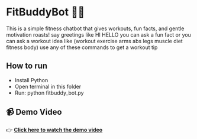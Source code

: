 # FitBuddyBot 🤖💪

This is a simple fitness chatbot that gives workouts, fun facts, and gentle motivation roasts!
 say greetings like HI HELLO
you can ask a fun fact or you can ask a workout idea like 
(workout
exercise
arms
abs
legs
muscle
diet
fitness
body) use any of these commands to get a workout tip

## How to run

- Install Python
- Open terminal in this folder
- Run: python fitbuddy_bot.py


## 📹 Demo Video

👉 [**Click here to watch the demo video**](https://drive.google.com/file/d/1zQLqVeY7MZYKWKBoT1V3dho5RunN990N/view?usp=drive_link)



